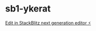 # sb1-ykerat

[Edit in StackBlitz next generation editor ⚡️](https://stackblitz.com/~/github.com/r0cketshp/sb1-ykerat)